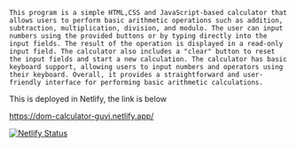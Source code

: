     This program is a simple HTML,CSS and JavaScript-based calculator that allows users to perform basic arithmetic operations such as addition, subtraction, multiplication, division, and modulo. The user can input numbers using the provided buttons or by typing directly into the input fields. The result of the operation is displayed in a read-only input field. The calculator also includes a "clear" button to reset the input fields and start a new calculation. The calculator has basic keyboard support, allowing users to input numbers and operators using their keyboard. Overall, it provides a straightforward and user-friendly interface for performing basic arithmetic calculations.

This is deployed in Netlify, the link is below

https://dom-calculator-guvi.netlify.app/

[![Netlify Status](https://api.netlify.com/api/v1/badges/0b27f549-e47d-4385-a773-ef3f850be2aa/deploy-status)](https://app.netlify.com/sites/dom-calculator-guvi/deploys)

